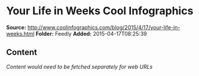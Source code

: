 # Your Life in Weeks Cool Infographics

**Source:** http://www.coolinfographics.com/blog/2015/4/17/your-life-in-weeks.html
**Folder:** Feedly
**Added:** 2015-04-17T08:25:39




## Content
*Content would need to be fetched separately for web URLs*
